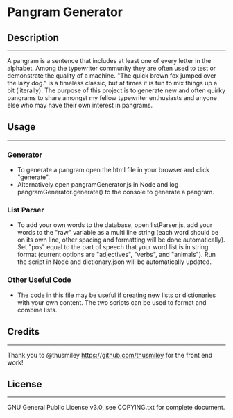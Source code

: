 # **Pangram Generator**
## **Description**
__________________
A pangram is a sentence that includes at least one of every letter in the alphabet. Among the typewriter community they are often used to test or demonstrate the quality of a machine. "The quick brown fox jumped over the lazy dog." is a timeless classic, but at times it is fun to mix things up a bit (literally). The purpose of this project is to generate new and often quirky pangrams to share amongst my fellow typewriter enthusiasts and anyone else who may have their own interest in pangrams.
## **Usage**
_________
### Generator
* To generate a pangram open the html file in your browser and click "generate".
* Alternatively open pangramGenerator.js in Node and log pangramGenerator.generate() to the console to generate a pangram.
### List Parser
* To add your own words to the database, open listParser.js, add your words to the "raw" variable as a multi line string (each word should be on its own line, other spacing and formatting will be done automatically). Set "pos" equal to the part of speech that your word list is in string format (current options are "adjectives", "verbs", and "animals"). Run the script in Node and dictionary.json will be automatically updated.
### Other Useful Code
* The code in this file may be useful if creating new lists or dictionaries with your own content. The two scripts can be used to format and combine lists.
## **Credits**
______

Thank you to @thusmiley https://github.com/thusmiley for the front end work!

## **License**
____________

GNU General Public License v3.0, see COPYING.txt for complete document.